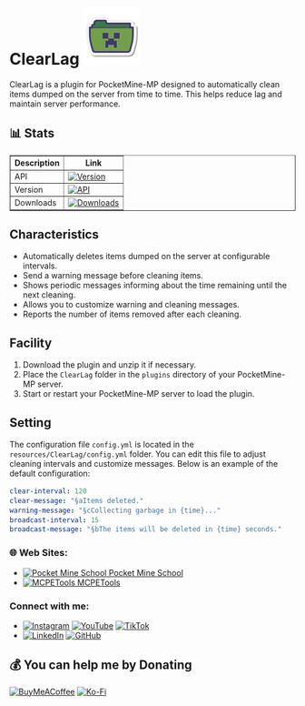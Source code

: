 # ClearLag ![Icon](/icon.png)

ClearLag is a plugin for PocketMine-MP designed to automatically clean items dumped on the server from time to time. This helps reduce lag and maintain server performance.

## 📊 Stats

<table border="1">
  <tr>
    <th>Description</th>
    <th>Link</th>
  </tr>
  <tr>
    <td>API</td>
    <td><a href="https://poggit.pmmp.io/p/ClearLag-Mc"><img src="https://poggit.pmmp.io/shield.api/ClearLag-Mc" alt="Version"></a></td>
  </tr>
  <tr>
    <td>Version</td>
    <td><a href="https://poggit.pmmp.io/p/ClearLag-Mc"><img src="https://poggit.pmmp.io/shield.state/ClearLag-Mc" alt="API"></a></td>
  </tr>
  <tr>
    <td>Downloads</td>
    <td><a href="https://poggit.pmmp.io/p/ClearLag-Mc"><img src="https://poggit.pmmp.io/shield.dl.total/ClearLag-Mc" alt="Downloads"></a></td>
  </tr>
</table>

## Characteristics

- Automatically deletes items dumped on the server at configurable intervals.
- Send a warning message before cleaning items.
- Shows periodic messages informing about the time remaining until the next cleaning.
- Allows you to customize warning and cleaning messages.
- Reports the number of items removed after each cleaning.

## Facility

1. Download the plugin and unzip it if necessary.
2. Place the `ClearLag` folder in the `plugins` directory of your PocketMine-MP server.
3. Start or restart your PocketMine-MP server to load the plugin.

## Setting

The configuration file `config.yml` is located in the `resources/ClearLag/config.yml` folder. You can edit this file to adjust cleaning intervals and customize messages. Below is an example of the default configuration:

```yaml
clear-interval: 120
clear-message: "§aItems deleted."
warning-message: "§cCollecting garbage in {time}..."
broadcast-interval: 15
broadcast-message: "§bThe items will be deleted in {time} seconds."
```

### 🌐 Web Sites:
- [<img src="https://pocketmineschool.netlify.app/favicon.ico" alt="Pocket Mine School" width="40" height="40"/> Pocket Mine School](https://pocketmineschool.netlify.app/)
- [<img src="https://mcpetools.surge.sh/favicon.ico" alt="MCPETools" width="40" height="40"/> MCPETools](https://mcpetools.surge.sh/)

### Connect with me:
- [![Instagram](https://img.shields.io/badge/Instagram-E4405F?style=for-the-badge&logo=instagram&logoColor=white)](https://www.instagram.com/sr_shelby02)
[![YouTube](https://img.shields.io/badge/YouTube-FF0000?style=for-the-badge&logo=youtube&logoColor=white)](https://www.youtube.com/@t-starks)
[![TikTok](https://img.shields.io/badge/TikTok-000000?style=for-the-badge&logo=tiktok&logoColor=white)](https://www.tiktok.com/@t.starkofc)
- [![LinkedIn](https://img.shields.io/badge/LinkedIn-0A66C2?style=for-the-badge&logo=linkedin&logoColor=white)](https://linkedin.com/in/t-stark)
[![GitHub](https://img.shields.io/badge/GitHub-181717?style=for-the-badge&logo=github&logoColor=white)](https://github.com/t-starks)

## 💰 You can help me by Donating
[![BuyMeACoffee](https://img.shields.io/badge/Buy%20Me%20a%20Coffee-ffdd00?style=for-the-badge&logo=buy-me-a-coffee&logoColor=black)](https://buymeacoffee.com/t.stark)
[![Ko-Fi](https://img.shields.io/badge/Ko--fi-F16061?style=for-the-badge&logo=ko-fi&logoColor=white)](https://ko-fi.com/tstark) 
